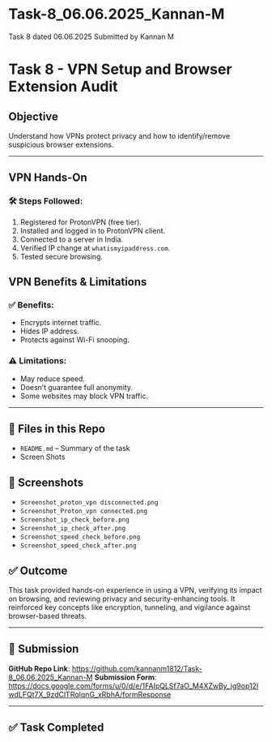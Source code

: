 # Task-8_06.06.2025_Kannan-M
Task 8 dated 06.06.2025 Submitted by Kannan M
# Task 8 - VPN Setup and Browser Extension Audit

## Objective
Understand how VPNs protect privacy and how to identify/remove suspicious browser extensions.

---

## VPN Hands-On

### 🛠️ Steps Followed:
1. Registered for ProtonVPN (free tier).
2. Installed and logged in to ProtonVPN client.
3. Connected to a server in India.
4. Verified IP change at `whatismyipaddress.com`.
5. Tested secure browsing.

## VPN Benefits & Limitations

### ✅ Benefits:
- Encrypts internet traffic.
- Hides IP address.
- Protects against Wi-Fi snooping.

### ⚠️ Limitations:
- May reduce speed.
- Doesn’t guarantee full anonymity.
- Some websites may block VPN traffic.

---

## 📁 Files in this Repo
- `README.md` – Summary of the task
-  Screen Shots

## 📸 Screenshots
- `Screenshot_proton_vpn disconnected.png`
- `Screenshot_Proton_vpn connected.png`
-  `Screenshot_ip_check_before.png`
-  `Screenshot_ip_check_after.png`
-  `Screenshot_speed_check_before.png`
-  `Screenshot_speed_check_after.png`

## ✅ Outcome
This task provided hands-on experience in using a VPN, verifying its impact on browsing, and reviewing privacy and security-enhancing tools. It reinforced key concepts like encryption, tunneling, and vigilance against browser-based threats.

---

## 🔗 Submission

**GitHub Repo Link**: https://github.com/kannanm1812/Task-8_06.06.2025_Kannan-M
**Submission Form**: https://docs.google.com/forms/u/0/d/e/1FAIpQLSf7aO_M4XZwBy_jg9op12lwdLFQt7X_9zdClTRqIqnG_xRbhA/formResponse

---

## ✅ Task Completed
